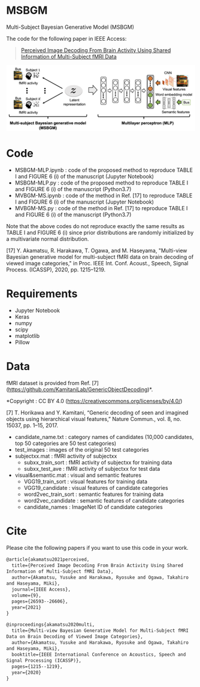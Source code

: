 # MSBGM
Multi-Subject Bayesian Generative Model (MSBGM)

The code for the following paper in IEEE Access:
> [Perceived Image Decoding From Brain Activity Using Shared Information of Multi-Subject fMRI Data](https://ieeexplore.ieee.org/abstract/document/9349437)

![Image 1](Method.png)

# Code
- MSBGM-MLP.ipynb : code of the proposed method to reproduce TABLE I and FIGURE 6 (i) of the manuscript (Jupyter Notebook)
- MSBGM-MLP.py : code of the proposed method to reproduce TABLE I and FIGURE 6 (i) of the manuscript (Python3.7)
- MVBGM-MS.ipynb : code of the method in Ref. [17] to reproduce TABLE I and FIGURE 6 (i) of the manuscript (Jupyter Notebook)
- MVBGM-MS.py : code of the method in Ref. [17] to reproduce TABLE I and FIGURE 6 (i) of the manuscript (Python3.7)

Note that the above codes do not reproduce exactly the same results as TABLE I and FIGURE 6 (i) since prior distributions are randomly initialized by a multivariate normal distribution.

[17] Y. Akamatsu, R. Harakawa, T. Ogawa, and M. Haseyama, "Multi-view Bayesian generative model for multi-subject fMRI data on brain decoding of viewed image categories," in Proc. IEEE Int. Conf. Acoust., Speech, Signal Process. (ICASSP), 2020, pp. 1215–1219.

# Requirements
- Jupyter Notebook
- Keras
- numpy
- scipy
- matplotlib
- Pillow

# Data
fMRI dataset is provided from Ref. [7] (https://github.com/KamitaniLab/GenericObjectDecoding)*.

*Copyright : CC BY 4.0 (https://creativecommons.org/licenses/by/4.0/)

[7] T. Horikawa and Y. Kamitani, “Generic decoding of seen and imagined objects using hierarchical visual features,” Nature Commun., vol. 8, no. 15037, pp. 1–15, 2017.

- candidate_name.txt : category names of candidates (10,000 candidates, top 50 categories are 50 test categories)
- test_images : images of the original 50 test categories
- subjectxx.mat : fMRI activity of subjectxx
  - subxx_train_sort : fMRI activity of subjectxx for training data
  - subxx_test_ave : fMRI activity of subjectxx for test data
- visual&semantic.mat : visual and semantic features 
  -  VGG19_train_sort : visual features for training data
  -  VGG19_candidate : visual features of candidate categories
  -  word2vec_train_sort : semantic features for training data
  -  word2vec_candidate : semantic features of candidate categories
  -  candidate_names : ImageNet ID of candidate categories

# Cite
Please cite the following papers if you want to use this code in your work.
```
@article{akamatsu2021perceived,
  title={Perceived Image Decoding From Brain Activity Using Shared Information of Multi-Subject fMRI Data},
  author={Akamatsu, Yusuke and Harakawa, Ryosuke and Ogawa, Takahiro and Haseyama, Miki},
  journal={IEEE Access},
  volume={9},
  pages={26593--26606},
  year={2021}
}
```
```
@inproceedings{akamatsu2020multi,
  title={Multi-view Bayesian Generative Model for Multi-Subject fMRI Data on Brain Decoding of Viewed Image Categories},
  author={Akamatsu, Yusuke and Harakawa, Ryosuke and Ogawa, Takahiro and Haseyama, Miki},
  booktitle={IEEE International Conference on Acoustics, Speech and Signal Processing (ICASSP)},
  pages={1215--1219},
  year={2020}
}
```
